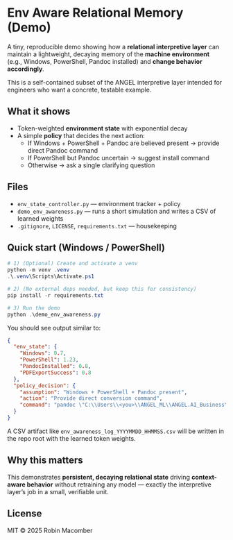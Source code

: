 # Env Aware Relational Memory (Demo)

A tiny, reproducible demo showing how a **relational interpretive layer** can maintain
a lightweight, decaying memory of the **machine environment** (e.g., Windows, PowerShell,
Pandoc installed) and **change behavior accordingly**.

This is a self-contained subset of the ANGEL interpretive layer intended for engineers
who want a concrete, testable example.

## What it shows
- Token-weighted **environment state** with exponential decay
- A simple **policy** that decides the next action:
  - If Windows + PowerShell + Pandoc are believed present → provide direct Pandoc command
  - If PowerShell but Pandoc uncertain → suggest install command
  - Otherwise → ask a single clarifying question

## Files
- `env_state_controller.py` — environment tracker + policy
- `demo_env_awareness.py` — runs a short simulation and writes a CSV of learned weights
- `.gitignore`, `LICENSE`, `requirements.txt` — housekeeping

## Quick start (Windows / PowerShell)
```powershell
# 1) (Optional) Create and activate a venv
python -m venv .venv
.\.venv\Scripts\Activate.ps1

# 2) (No external deps needed, but keep this for consistency)
pip install -r requirements.txt

# 3) Run the demo
python .\demo_env_awareness.py
```

You should see output similar to:
```json
{
  "env_state": {
    "Windows": 0.7,
    "PowerShell": 1.23,
    "PandocInstalled": 0.8,
    "PDFExportSuccess": 0.8
  },
  "policy_decision": {
    "assumption": "Windows + PowerShell + Pandoc present",
    "action": "Provide direct conversion command",
    "command": "pandoc \"C:\\Users\\<you>\\ANGEL_ML\\ANGEL.AI_Business\\ANGEL_System_Brief.md\" -o \"...\" --pdf-engine=xelatex"
  }
}
```

A CSV artifact like `env_awareness_log_YYYYMMDD_HHMMSS.csv` will be written in the repo
root with the learned token weights.

## Why this matters
This demonstrates **persistent, decaying relational state** driving **context-aware behavior**
without retraining any model — exactly the interpretive layer’s job in a small, verifiable unit.

## License
MIT © 2025 Robin Macomber